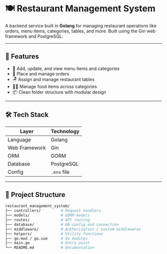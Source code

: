 # 🍽️ Restaurant Management System

A backend service built in **Golang** for managing restaurant operations like orders, menu items, categories, tables, and more. Built using the Gin web framework and PostgreSQL.

---

## 🚀 Features

- 🍛 Add, update, and view menu items and categories  
- 🧾 Place and manage orders  
- 🪑 Assign and manage restaurant tables  
- 👩‍🍳 Manage food items across categories  
- 📦 Clean folder structure with modular design

---

## 🛠️ Tech Stack

| Layer         | Technology     |
|---------------|----------------|
| Language      | Golang         |
| Web Framework | Gin            |
| ORM           | GORM           |
| Database      | PostgreSQL     |
| Config        | `.env` file    |

---

## 📁 Project Structure

```bash
restaurant_management_system/
├── controllers/         # Request handlers
├── models/              # GORM models
├── routes/              # API routing
├── database/            # DB config and connection
├── middleware/          # Authorization / custom middlewares
├── helpers/             # Utility functions
├── go.mod / go.sum      # Go modules
├── main.go              # Entry point
└── README.md            # Documentation
